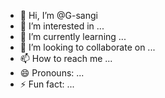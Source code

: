 - 👋 Hi, I’m @G-sangi
- 👀 I’m interested in ...
- 🌱 I’m currently learning ...
- 💞️ I’m looking to collaborate on ...
- 📫 How to reach me ...
- 😄 Pronouns: ...
- ⚡ Fun fact: ...

<!---
G-sangi/G-sangi is a ✨ special ✨ repository because its `README.md` (this file) appears on your GitHub profile.
You can click the Preview link to take a look at your changes.
--->
